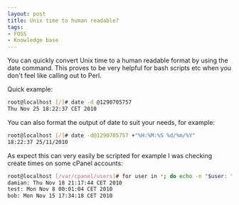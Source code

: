 ```yaml
---
layout: post
title: Unix time to human readable?
tags:
- FOSS
- Knowledge base
---
```


You can quickly convert Unix time to a human readable format by using the date command. This proves to be very helpful for bash scripts etc when you don't feel like calling out to Perl.

Quick example:

```bash
root@localhost [/]# date -d @1290705757
Thu Nov 25 18:22:37 CET 2010
```

You can also format the output of date to suit your needs, for example:

```bash
root@localhost [/]# date -d@1290705757 +"%H:%M:%S %d/%m/%Y"
18:22:37 25/11/2010
```

As expect this can very easily be scripted for example I was checking create times on some cPanel accounts:

```bash
root@localhost [/var/cpanel/users]# for user in *; do echo -n "$user: "; date -d@$(grep STARTDATE $user | cut -d’=’ -f2); done
damian: Thu Nov 18 21:17:44 CET 2010
test: Mon Nov 8 00:01:04 CET 2010
bob: Mon Nov 15 17:34:18 CET 2010
```
